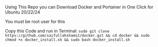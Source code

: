 Using This Repo you can Download Docker and Portainer in One Click for Ubuntu 20/22/24

You must be root user for this 

Copy this Code and run in Terminal:
`sudo git clone https://github.com/saifullahshams2/docker.git && cd docker && sudo chmod +x docker_install.sh && sudo bash docker_install.sh`
